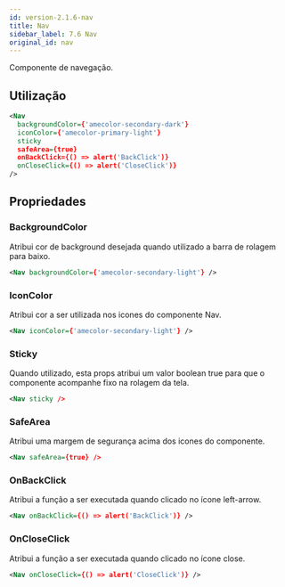 ```yaml
---
id: version-2.1.6-nav
title: Nav
sidebar_label: 7.6 Nav
original_id: nav
---
```


Componente de navegação.

## Utilização

```xml
<Nav
  backgroundColor={'amecolor-secondary-dark'}
  iconColor={'amecolor-primary-light'}
  sticky
  safeArea={true}
  onBackClick={() => alert('BackClick')}
  onCloseClick={() => alert('CloseClick')}
/>
```

## Propriedades

### BackgroundColor

Atribui cor de background desejada quando utilizado a barra de rolagem para baixo.

```xml
<Nav backgroundColor={'amecolor-secondary-light'} />
```

### IconColor

Atribui cor a ser utilizada nos icones do componente Nav.

```xml
<Nav iconColor={'amecolor-secondary-light'} />
```

### Sticky

Quando utilizado, esta props atribui um valor boolean true para que o componente acompanhe fixo na rolagem da tela.

```xml
<Nav sticky />
```

### SafeArea

Atribui uma margem de segurança acima dos icones do componente.

```xml
<Nav safeArea={true} />
```

### OnBackClick

Atribui a função a ser executada quando clicado no ícone left-arrow.

```xml
<Nav onBackClick={() => alert('BackClick')} />
```

### OnCloseClick

Atribui a função a ser executada quando clicado no ícone close.

```xml
<Nav onCloseClick={() => alert('CloseClick')} />
```
